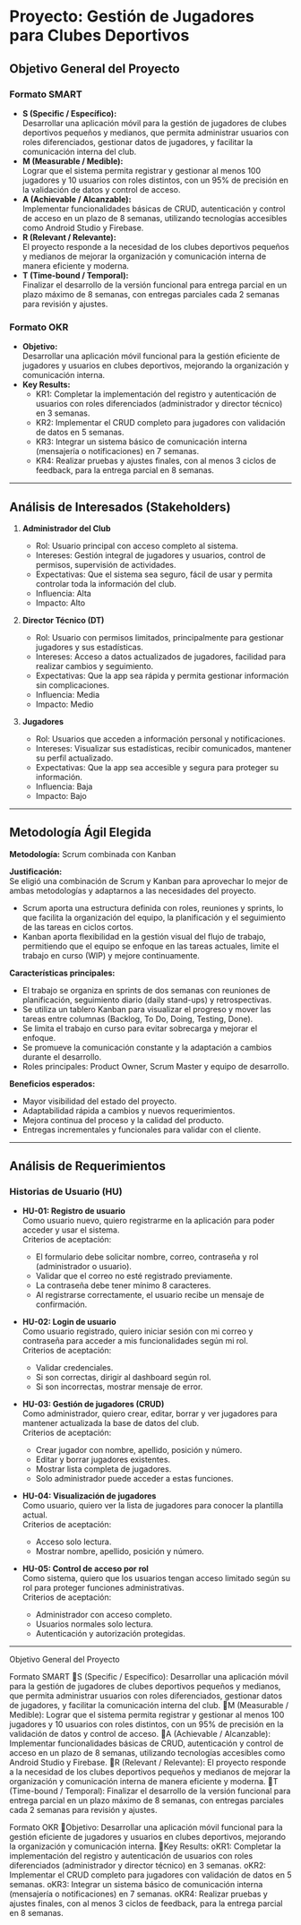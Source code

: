 # Proyecto: Gestión de Jugadores para Clubes Deportivos

## Objetivo General del Proyecto

### Formato SMART
- **S (Specific / Específico):**  
  Desarrollar una aplicación móvil para la gestión de jugadores de clubes deportivos pequeños y medianos, que permita administrar usuarios con roles diferenciados, gestionar datos de jugadores, y facilitar la comunicación interna del club.  
- **M (Measurable / Medible):**  
  Lograr que el sistema permita registrar y gestionar al menos 100 jugadores y 10 usuarios con roles distintos, con un 95% de precisión en la validación de datos y control de acceso.  
- **A (Achievable / Alcanzable):**  
  Implementar funcionalidades básicas de CRUD, autenticación y control de acceso en un plazo de 8 semanas, utilizando tecnologías accesibles como Android Studio y Firebase.  
- **R (Relevant / Relevante):**  
  El proyecto responde a la necesidad de los clubes deportivos pequeños y medianos de mejorar la organización y comunicación interna de manera eficiente y moderna.  
- **T (Time-bound / Temporal):**  
  Finalizar el desarrollo de la versión funcional para entrega parcial en un plazo máximo de 8 semanas, con entregas parciales cada 2 semanas para revisión y ajustes.

### Formato OKR
- **Objetivo:**  
  Desarrollar una aplicación móvil funcional para la gestión eficiente de jugadores y usuarios en clubes deportivos, mejorando la organización y comunicación interna.
- **Key Results:**  
  - KR1: Completar la implementación del registro y autenticación de usuarios con roles diferenciados (administrador y director técnico) en 3 semanas.  
  - KR2: Implementar el CRUD completo para jugadores con validación de datos en 5 semanas.  
  - KR3: Integrar un sistema básico de comunicación interna (mensajería o notificaciones) en 7 semanas.  
  - KR4: Realizar pruebas y ajustes finales, con al menos 3 ciclos de feedback, para la entrega parcial en 8 semanas.

---

## Análisis de Interesados (Stakeholders)

1. **Administrador del Club**  
   - Rol: Usuario principal con acceso completo al sistema.  
   - Intereses: Gestión integral de jugadores y usuarios, control de permisos, supervisión de actividades.  
   - Expectativas: Que el sistema sea seguro, fácil de usar y permita controlar toda la información del club.  
   - Influencia: Alta  
   - Impacto: Alto  

2. **Director Técnico (DT)**  
   - Rol: Usuario con permisos limitados, principalmente para gestionar jugadores y sus estadísticas.  
   - Intereses: Acceso a datos actualizados de jugadores, facilidad para realizar cambios y seguimiento.  
   - Expectativas: Que la app sea rápida y permita gestionar información sin complicaciones.  
   - Influencia: Media  
   - Impacto: Medio  

3. **Jugadores**  
   - Rol: Usuarios que acceden a información personal y notificaciones.  
   - Intereses: Visualizar sus estadísticas, recibir comunicados, mantener su perfil actualizado.  
   - Expectativas: Que la app sea accesible y segura para proteger su información.  
   - Influencia: Baja  
   - Impacto: Bajo  

---

## Metodología Ágil Elegida

**Metodología:** Scrum combinada con Kanban

**Justificación:**  
Se eligió una combinación de Scrum y Kanban para aprovechar lo mejor de ambas metodologías y adaptarnos a las necesidades del proyecto.

- Scrum aporta una estructura definida con roles, reuniones y sprints, lo que facilita la organización del equipo, la planificación y el seguimiento de las tareas en ciclos cortos.  
- Kanban aporta flexibilidad en la gestión visual del flujo de trabajo, permitiendo que el equipo se enfoque en las tareas actuales, limite el trabajo en curso (WIP) y mejore continuamente.

**Características principales:**  
- El trabajo se organiza en sprints de dos semanas con reuniones de planificación, seguimiento diario (daily stand-ups) y retrospectivas.  
- Se utiliza un tablero Kanban para visualizar el progreso y mover las tareas entre columnas (Backlog, To Do, Doing, Testing, Done).  
- Se limita el trabajo en curso para evitar sobrecarga y mejorar el enfoque.  
- Se promueve la comunicación constante y la adaptación a cambios durante el desarrollo.  
- Roles principales: Product Owner, Scrum Master y equipo de desarrollo.

**Beneficios esperados:**  
- Mayor visibilidad del estado del proyecto.  
- Adaptabilidad rápida a cambios y nuevos requerimientos.  
- Mejora continua del proceso y la calidad del producto.  
- Entregas incrementales y funcionales para validar con el cliente.

---

## Análisis de Requerimientos

### Historias de Usuario (HU)

- **HU-01: Registro de usuario**  
  Como usuario nuevo, quiero registrarme en la aplicación para poder acceder y usar el sistema.  
  Criterios de aceptación:  
  - El formulario debe solicitar nombre, correo, contraseña y rol (administrador o usuario).  
  - Validar que el correo no esté registrado previamente.  
  - La contraseña debe tener mínimo 8 caracteres.  
  - Al registrarse correctamente, el usuario recibe un mensaje de confirmación.

- **HU-02: Login de usuario**  
  Como usuario registrado, quiero iniciar sesión con mi correo y contraseña para acceder a mis funcionalidades según mi rol.  
  Criterios de aceptación:  
  - Validar credenciales.  
  - Si son correctas, dirigir al dashboard según rol.  
  - Si son incorrectas, mostrar mensaje de error.

- **HU-03: Gestión de jugadores (CRUD)**  
  Como administrador, quiero crear, editar, borrar y ver jugadores para mantener actualizada la base de datos del club.  
  Criterios de aceptación:  
  - Crear jugador con nombre, apellido, posición y número.  
  - Editar y borrar jugadores existentes.  
  - Mostrar lista completa de jugadores.  
  - Solo administrador puede acceder a estas funciones.

- **HU-04: Visualización de jugadores**  
  Como usuario, quiero ver la lista de jugadores para conocer la plantilla actual.  
  Criterios de aceptación:  
  - Acceso solo lectura.  
  - Mostrar nombre, apellido, posición y número.

- **HU-05: Control de acceso por rol**  
  Como sistema, quiero que los usuarios tengan acceso limitado según su rol para proteger funciones administrativas.  
  Criterios de aceptación:  
  - Administrador con acceso completo.  
  - Usuarios normales solo lectura.  
  - Autenticación y autorización protegidas.

---

Objetivo General del Proyecto

Formato SMART
S (Specific / Específico):
Desarrollar una aplicación móvil para la gestión de jugadores de clubes deportivos pequeños y medianos, que permita administrar usuarios con roles diferenciados, gestionar datos de jugadores, y facilitar la comunicación interna del club.
M (Measurable / Medible):
Lograr que el sistema permita registrar y gestionar al menos 100 jugadores y 10 usuarios con roles distintos, con un 95% de precisión en la validación de datos y control de acceso.
A (Achievable / Alcanzable):
Implementar funcionalidades básicas de CRUD, autenticación y control de acceso en un plazo de 8 semanas, utilizando tecnologías accesibles como Android Studio y Firebase.
R (Relevant / Relevante):
El proyecto responde a la necesidad de los clubes deportivos pequeños y medianos de mejorar la organización y comunicación interna de manera eficiente y moderna.
T (Time-bound / Temporal):
Finalizar el desarrollo de la versión funcional para entrega parcial en un plazo máximo de 8 semanas, con entregas parciales cada 2 semanas para revisión y ajustes.

Formato OKR
Objetivo:
Desarrollar una aplicación móvil funcional para la gestión eficiente de jugadores y usuarios en clubes deportivos, mejorando la organización y comunicación interna.
Key Results:
oKR1: Completar la implementación del registro y autenticación de usuarios con roles diferenciados (administrador y director técnico) en 3 semanas.
oKR2: Implementar el CRUD completo para jugadores con validación de datos en 5 semanas.
oKR3: Integrar un sistema básico de comunicación interna (mensajería o notificaciones) en 7 semanas.
oKR4: Realizar pruebas y ajustes finales, con al menos 3 ciclos de feedback, para la entrega parcial en 8 semanas.
